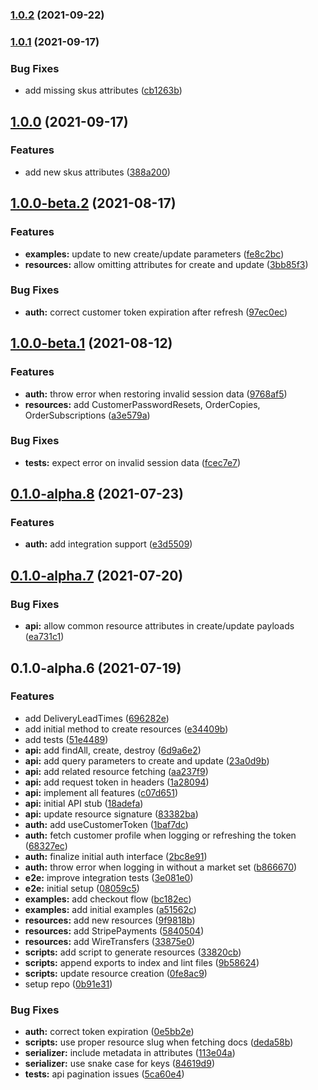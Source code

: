 ### [1.0.2](https://github.com/atoms-studio/commercelayer-sdk/compare/1.0.1...1.0.2) (2021-09-22)

### [1.0.1](https://github.com/atoms-studio/commercelayer-sdk/compare/1.0.0...1.0.1) (2021-09-17)


### Bug Fixes

* add missing skus attributes ([cb1263b](https://github.com/atoms-studio/commercelayer-sdk/commit/cb1263b8f22850ef973549d7ecd8c92260c19e88))

## [1.0.0](https://github.com/atoms-studio/commercelayer-sdk/compare/1.0.0-beta.2...1.0.0) (2021-09-17)


### Features

* add new skus attributes ([388a200](https://github.com/atoms-studio/commercelayer-sdk/commit/388a200eb636391d392722121553e7df9d4f2f36))

## [1.0.0-beta.2](https://github.com/atoms-studio/commercelayer-sdk/compare/1.0.0-beta.1...1.0.0-beta.2) (2021-08-17)


### Features

* **examples:** update to new create/update parameters ([fe8c2bc](https://github.com/atoms-studio/commercelayer-sdk/commit/fe8c2bc127ec14d2cdd2515a09c0447af851350f))
* **resources:** allow omitting attributes for create and update ([3bb85f3](https://github.com/atoms-studio/commercelayer-sdk/commit/3bb85f3c054b6e787d40ab99f29442265950e3c6))


### Bug Fixes

* **auth:** correct customer token expiration after refresh ([97ec0ec](https://github.com/atoms-studio/commercelayer-sdk/commit/97ec0ecccddbd1fde7f925590068fb1903690367))

## [1.0.0-beta.1](https://github.com/atoms-studio/commercelayer-sdk/compare/0.1.0-alpha.8...1.0.0-beta.1) (2021-08-12)


### Features

* **auth:** throw error when restoring invalid session data ([9768af5](https://github.com/atoms-studio/commercelayer-sdk/commit/9768af5d22f4f7f23ad1cfe39015b4f0e5227b53))
* **resources:** add CustomerPasswordResets, OrderCopies, OrderSubscriptions ([a3e579a](https://github.com/atoms-studio/commercelayer-sdk/commit/a3e579a288c007ec4e82346c8e8f40a60c65a7d7))


### Bug Fixes

* **tests:** expect error on invalid session data ([fcec7e7](https://github.com/atoms-studio/commercelayer-sdk/commit/fcec7e7d1cd762627391b97b555435e78613accf))

## [0.1.0-alpha.8](https://github.com/atoms-studio/commercelayer-sdk/compare/0.1.0-alpha.7...0.1.0-alpha.8) (2021-07-23)


### Features

* **auth:** add integration support ([e3d5509](https://github.com/atoms-studio/commercelayer-sdk/commit/e3d5509d44d0e38ba3e33b2cf6c7f6859134fd1d))

## [0.1.0-alpha.7](https://github.com/atoms-studio/commercelayer-sdk/compare/0.1.0-alpha.6...0.1.0-alpha.7) (2021-07-20)


### Bug Fixes

* **api:** allow common resource attributes in create/update payloads ([ea731c1](https://github.com/atoms-studio/commercelayer-sdk/commit/ea731c15b7064c7bc248a25f19f0e173543abc49))

## 0.1.0-alpha.6 (2021-07-19)


### Features

* add DeliveryLeadTimes ([696282e](https://github.com/atoms-studio/commercelayer-sdk/commit/696282ea30958018cdbf0ad09230bc31670a1768))
* add initial method to create resources ([e34409b](https://github.com/atoms-studio/commercelayer-sdk/commit/e34409b395725d58dd4a6348376271ee2012acb0))
* add tests ([51e4489](https://github.com/atoms-studio/commercelayer-sdk/commit/51e4489e4f5d637aa641d36c0195c7a21556c5d0))
* **api:** add findAll, create, destroy ([6d9a6e2](https://github.com/atoms-studio/commercelayer-sdk/commit/6d9a6e2e995287788a868e9ab204ac8439d5c7a9))
* **api:** add query parameters to create and update ([23a0d9b](https://github.com/atoms-studio/commercelayer-sdk/commit/23a0d9b8c4d7fc8e6475b4bd16d9964a943b9bf7))
* **api:** add related resource fetching ([aa237f9](https://github.com/atoms-studio/commercelayer-sdk/commit/aa237f9fe92bdb9d320207a66d101ed6065e514d))
* **api:** add request token in headers ([1a28094](https://github.com/atoms-studio/commercelayer-sdk/commit/1a280946525a5d807fb91aac6c5a993908608ddd))
* **api:** implement all features ([c07d651](https://github.com/atoms-studio/commercelayer-sdk/commit/c07d651600e8dccc8935703d357eee7219f36dbc))
* **api:** initial API stub ([18adefa](https://github.com/atoms-studio/commercelayer-sdk/commit/18adefa9e3fe7893f601e8cc39e93f8d0cb86a7c))
* **api:** update resource signature ([83382ba](https://github.com/atoms-studio/commercelayer-sdk/commit/83382baf536d394fb21bb33e2fe47fc79b83f2b7))
* **auth:** add useCustomerToken ([1baf7dc](https://github.com/atoms-studio/commercelayer-sdk/commit/1baf7dcbaf7c3bd29c417149b2eb1b0653c44fa0))
* **auth:** fetch customer profile when logging or refreshing the token ([68327ec](https://github.com/atoms-studio/commercelayer-sdk/commit/68327ec5a2f0ab8d4954f4930788cbc0e59f53c0))
* **auth:** finalize initial auth interface ([2bc8e91](https://github.com/atoms-studio/commercelayer-sdk/commit/2bc8e91a36cc5c2ef6f526796b93444256b6f59a))
* **auth:** throw error when logging in without a market set ([b866670](https://github.com/atoms-studio/commercelayer-sdk/commit/b8666704a6c4c91e448ca6df4d24c259d0597396))
* **e2e:** improve integration tests ([3e081e0](https://github.com/atoms-studio/commercelayer-sdk/commit/3e081e0be47d35d9049bf44f8d4be50d860e1ffd))
* **e2e:** initial setup ([08059c5](https://github.com/atoms-studio/commercelayer-sdk/commit/08059c5f267af4610669bade7aae3f6a9b776889))
* **examples:** add checkout flow ([bc182ec](https://github.com/atoms-studio/commercelayer-sdk/commit/bc182ec2ae8c202b950b52cf775e6dc313ec2dbd))
* **examples:** add initial examples ([a51562c](https://github.com/atoms-studio/commercelayer-sdk/commit/a51562c0a7ac8730a367848e5fc0136c7a918978))
* **resources:** add new resources ([9f9818b](https://github.com/atoms-studio/commercelayer-sdk/commit/9f9818b9266e36d2bc13c7d488943afa10b26830))
* **resources:** add StripePayments ([5840504](https://github.com/atoms-studio/commercelayer-sdk/commit/584050488b02c7d8a05d6b75fd4f39b6f70e5c65))
* **resources:** add WireTransfers ([33875e0](https://github.com/atoms-studio/commercelayer-sdk/commit/33875e0eda48dc05cd36cc78423072f991137530))
* **scripts:** add script to generate resources ([33820cb](https://github.com/atoms-studio/commercelayer-sdk/commit/33820cbef75a4a32ffddbd97591318d5bee75aef))
* **scripts:** append exports to index and lint files ([9b58624](https://github.com/atoms-studio/commercelayer-sdk/commit/9b5862417fc950ad994dbd807de9c59fa771a2d6))
* **scripts:** update resource creation ([0fe8ac9](https://github.com/atoms-studio/commercelayer-sdk/commit/0fe8ac97e4ea3c6ebd717b9487f46c62b8ba82c9))
* setup repo ([0b91e31](https://github.com/atoms-studio/commercelayer-sdk/commit/0b91e313b67716fef130a9501d1d76f34093ac72))


### Bug Fixes

* **auth:** correct token expiration ([0e5bb2e](https://github.com/atoms-studio/commercelayer-sdk/commit/0e5bb2e3524e98f0f574b900df34f3ec5f71fafe))
* **scripts:** use proper resource slug when fetching docs ([deda58b](https://github.com/atoms-studio/commercelayer-sdk/commit/deda58b6c443dc4de0a5448af3afb644c5518a3a))
* **serializer:** include metadata in attributes ([113e04a](https://github.com/atoms-studio/commercelayer-sdk/commit/113e04ae44ed7578fc6f240f58bb2cfa1f58ca94))
* **serializer:** use snake case for keys ([84619d9](https://github.com/atoms-studio/commercelayer-sdk/commit/84619d968835b152e0a17a7b33e32f3588c8c692))
* **tests:** api pagination issues ([5ca60e4](https://github.com/atoms-studio/commercelayer-sdk/commit/5ca60e4c3d5fe4058a369034c3302f3cd4db3005))

